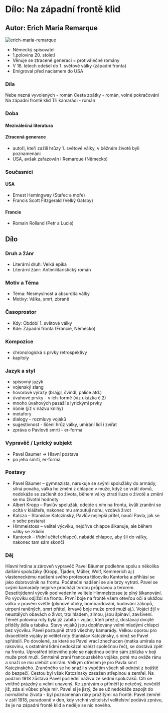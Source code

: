# Dílo: Na západní frontě klid
## Autor: Erich Maria Remarque

![erich-maria-remarque](https://github.com/marvalkrystof/Jecna-Maturita-2023/assets/84131825/af17b3a5-491f-4167-beb2-e85f56f9d831)

- Německý spisovatel 
- 1.polovina 20. století
- Věnuje se ztracené generaci = protiválečné romány
- V 18. letech odešel do 1. světové války (západní fronta)
- Emigroval před nacismem do USA
### Díla
Nebe nezná vyvolených - román 
Cesta zpátky - román, volné pokračování Na západní frontě klid
Tři kamarádi - román

### Doba 
#### Meziválečná literatura
#### Ztracená generace
- autoři, kteří zažili hrůzy 1. světové války, v běžném životě byli poznamenáni
- USA, avšak zařazován i Remarque (Německo)
### Současníci
#### USA
-	Ernest Hemingway (Stařec a moře)
-	Francis Scott Fitzgerald (Velký Gatsby)
#### Francie
-	Romain Rolland (Petr a Lucie)

## Dílo

### Druh a žánr
- Literární druh: Velká epika
- Literární žánr: Antimilitaristický román
### Motiv a Téma
- Téma: Nesmyslnost a absurdita války
- Motivy: Válka, smrt, zbraně
### Časoprostor
- Kdy: Období 1. světové války
- Kde: Západní fronta (Francie, Německo)
### Kompozice
- chronologická s prvky retrospektivy
- kapitoly
### Jazyk a styl
- spisovný jazyk
- vojenský slang
- hovorové výrazy (brajgl, švindl, palice atd.)
- úvahové prvky - v ich-formě (viz ukázka č.2)
- mnoho úvahových pasáží s lyrickými prvky
- ironie (již v názvu knihy)
- metafory
- dialogy - rozmluvy vojáků
- sugestivnost - líčení hrůz války, umírání lidí i zvířat
- zpráva o Pavlově smrti - er-forma

### Vypravěč / Lyrický subjekt
- Pavel Baumer ->  Hlavní postava
- po jeho smrti, er-forma 
### Postavy
- Pavel Bäumer – gymnazista, narukuje se svými spolužáky do armády, silná povaha, válka ho změní z chlapce v muže, když se vrátí domů, nedokáže se začlenit do života, během války ztratí iluze o životě a změní se mu životní hodnoty
- Albert Kropp – Pavlův spolužák, odejde s ním na frontu, kvůli zranění se ocitá v klášteře, nakonec mu amputují nohu, vzdává život
- Katcza – Stanislav Katczinský, Pavlův nejlepší přítel, naučí Pavla, jak se o sebe postarat
- Himmelstoss – velitel výcviku, nejdříve chlapce šikanuje, ale během války se zklidní
- Kantorek – třídní učitel chlapců, nabádá chlapce, aby šli do války, nakonec tam sám skončí

### Děj
Hlavní hrdina a zároveň vypravěč Pavel Bäumer podlehne spolu s několika dalšími spolužáky (Kropp, Tjaden, Müller, Wolf, Kemmerich aj.) vlasteneckému nadšení svého profesora tělocviku Kantorka a přihlásí se jako dobrovolník na frontu. Počáteční nadšení se ale brzy vytratí. Pavel se svými kamarády nejprve prochází tvrdou průpravou a terorem. Desetitýdenní výcvik pod vedením velitele Himmelstosse je plný šikanování. Po výcviku odjíždí na frontu.
První boje na frontě všem otevřou oči a ukážou válku v pravém světle (plynové útoky, bombardování, budování zákopů, utrpení raněných, smrt přátel, krvavé boje muže proti muži aj.). Vojáci žijí v neustálých obavách o život, trpí hladem, zimou, jsou špinaví, zavšivení. Téměř polovina roty byla již zabita - vojáci, kteří přežijí, dostávají dvojité příděly jídla a tabáku. Stavy vojáků jsou doplňovány velmi mladými chlapci bez výcviku. Pavel postupně ztratí všechny kamarády.
Velkou oporou pro dvacetileté vojáky je velitel roty Stanislav Katczinsky, s nímž se Pavel spřátelil. Po dovolené, ze které se Pavel vrací znechucen (matka umírala na rakovinu, s ostatními lidmi nedokázal nalézt společnou řeč), se dostává zpět na frontu. Uprostřed bitevního pole se najednou ocitne sám zblízka v boji muže proti muži. Smrtelně zraní francouzského vojáka, poté mu ováže ránu a snaží se mu ulehčit umírání. Velkým otřesem je pro Pavla smrt Katczinského. Zraněného se ho snažil s vypětím všech sil odnést z bojiště do bezpečí. Cestou byl však Katczinsky zasažen střepinou a zemřel.
Na podzim 1918 zůstává Pavel poslední naživu ze sedmi spolužáků. Cítí se vnitřně prázdný a velmi unavený. Ke zprávám o příměří je netečný, nevěděl již, zda si vůbec přeje mír. Pavel si je jistý, že se už nedokáže zapojit do normálního života - byl poznamenán roky prožitými na frontě.
Pavel zemřel v září 1918, paradoxně v den, kdy vrchní velitelství velitelství podává zprávu, že je na západní frontě klid a neděje se nic nového.
